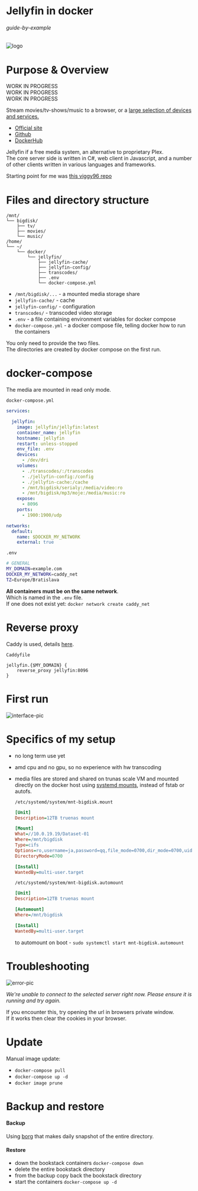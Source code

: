 # Jellyfin in docker

###### guide-by-example

![logo](https://i.imgur.com/gSyMEvD.png)

# Purpose & Overview

WORK IN PROGRESS<br>
WORK IN PROGRESS<br>
WORK IN PROGRESS<br>

Stream movies/tv-shows/music to a browser, or a [large selection of devices and services.](https://jellyfin.org/clients/) 

* [Official site](https://jellyfin.org/)
* [Github](https://github.com/jellyfin/jellyfin)
* [DockerHub](https://hub.docker.com/r/jellyfin/jellyfin/)

Jellyfin if a free media system, an alternative to proprietary Plex.<br>
The core server side is written in C#, web client in Javascript,
and a number of other clients written in various languages and frameworks.

Starting point for me was [this viggy96 repo](https://github.com/viggy96/container_config)

# Files and directory structure

```
/mnt/
└── bigdisk/
    ├── tv/
    ├── movies/
    └── music/
/home/
└── ~/
    └── docker/
        └── jellyfin/
            ├── jellyfin-cache/
            ├── jellyfin-config/
            ├── transcodes/
            ├── .env
            └── docker-compose.yml
```

* `/mnt/bigdisk/...` - a mounted media storage share
* `jellyfin-cache/` - cache 
* `jellyfin-config/` - configuration 
* `transcodes/` - transcoded video storage
* `.env` - a file containing environment variables for docker compose
* `docker-compose.yml` - a docker compose file, telling docker how to run the containers

You only need to provide the two files.</br>
The directories are created by docker compose on the first run.

# docker-compose

The media are mounted in read only mode.

`docker-compose.yml`
```yml
services:

  jellyfin:
    image: jellyfin/jellyfin:latest
    container_name: jellyfin
    hostname: jellyfin
    restart: unless-stopped
    env_file: .env
    devices:
      - /dev/dri
    volumes:
      - ./transcodes/:/transcodes
      - ./jellyfin-config:/config
      - ./jellyfin-cache:/cache
      - /mnt/bigdisk/serialy:/media/video:ro
      - /mnt/bigdisk/mp3/moje:/media/music:ro
    expose:
      - 8096
    ports:
      - 1900:1900/udp

networks:
  default:
    name: $DOCKER_MY_NETWORK
    external: true
```

`.env`
```bash
# GENERAL
MY_DOMAIN=example.com
DOCKER_MY_NETWORK=caddy_net
TZ=Europe/Bratislava
```

**All containers must be on the same network**.</br>
Which is named in the `.env` file.</br>
If one does not exist yet: `docker network create caddy_net`

# Reverse proxy

Caddy is used, details
[here](https://github.com/DoTheEvo/selfhosted-apps-docker/tree/master/caddy_v2).</br>

`Caddyfile`
```
jellyfin.{$MY_DOMAIN} {
    reverse_proxy jellyfin:8096
}
```

# First run


![interface-pic](https://i.imgur.com/pZMi6bb.png)


# Specifics of my setup

* no long term use yet
* amd cpu and no gpu, so no experience with hw transcoding
* media files are stored and shared on trunas scale VM
 and mounted directly on the docker host using [systemd mounts](https://forum.manjaro.org/t/root-tip-systemd-mount-unit-samples/1191),
 instead of fstab or autofs.

  `/etc/systemd/system/mnt-bigdisk.mount`
  ```ini
  [Unit]
  Description=12TB truenas mount

  [Mount]
  What=//10.0.19.19/Dataset-01
  Where=/mnt/bigdisk
  Type=cifs
  Options=ro,username=ja,password=qq,file_mode=0700,dir_mode=0700,uid=1000
  DirectoryMode=0700

  [Install]
  WantedBy=multi-user.target
  ```

  `/etc/systemd/system/mnt-bigdisk.automount`
  ```ini
  [Unit]
  Description=12TB truenas mount

  [Automount]
  Where=/mnt/bigdisk

  [Install]
  WantedBy=multi-user.target
  ```

  to automount on boot - `sudo systemctl start mnt-bigdisk.automount`

# Troubleshooting


![error-pic](https://i.imgur.com/KQhmZTQ.png)

*We're unable to connect to the selected server right now. Please ensure it is running and try again.*

If you encounter this, try opening the url in browsers private window.<br>
If it works then clear the cookies in your browser.


# Update

Manual image update:

- `docker-compose pull`</br>
- `docker-compose up -d`</br>
- `docker image prune`

# Backup and restore

#### Backup

Using [borg](https://github.com/DoTheEvo/selfhosted-apps-docker/tree/master/borg_backup)
that makes daily snapshot of the entire directory.
  
#### Restore

* down the bookstack containers `docker-compose down`</br>
* delete the entire bookstack directory</br>
* from the backup copy back the bookstack directory</br>
* start the containers `docker-compose up -d`
